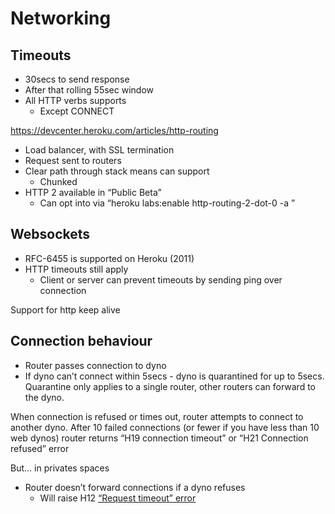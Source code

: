 # Networking

## Timeouts

- 30secs to send response
- After that rolling 55sec window
- All HTTP verbs supports
  - Except CONNECT

https://devcenter.heroku.com/articles/http-routing

- Load balancer, with SSL termination
- Request sent to routers
- Clear path through stack means can support
  - Chunked
- HTTP 2 available in “Public Beta”
  - Can opt into via “heroku labs:enable http-routing-2-dot-0 -a <app name>”

## Websockets

- RFC-6455 is supported on Heroku (2011)
- HTTP timeouts still apply
  - Client or server can prevent timeouts by sending ping over connection

Support for http keep alive

## Connection behaviour

- Router passes connection to dyno
- If dyno can’t connect within 5secs - dyno is quarantined for up to 5secs.
  Quarantine only applies to a single router, other routers can forward to the dyno.

When connection is refused or times out, router attempts to connect to another dyno. After 10 failed connections (or fewer if you have less than 10 web dynos) router returns “H19 connection timeout” or “H21 Connection refused” error

But… in privates spaces

- Router doesn’t forward connections if a dyno refuses
  - Will raise H12 [“Request timeout” error](https://devcenter.heroku.com/articles/error-codes#h12-request-timeout)
